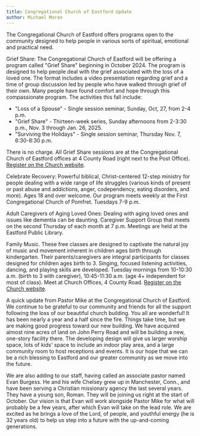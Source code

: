 ```yaml
---
title: Congregational Church of Eastford Update
author: Michael Moran
---
```


The Congregational Church of Eastford offers programs open to the
community designed to help people in various sorts of spiritual,
emotional and practical need.

Grief Share: The Congregational Church of Eastford will be offering a
program called "Grief Share" beginning in October 2024. The program is
designed to help people deal with the grief associated with the loss of
a loved one. The format includes a video presentation regarding grief
and a time of group discussion led by people who have walked through
grief of their own. Many people have found comfort and hope through this
compassionate program. The activities this fall include:
- "Loss of a Spouse" - Single session seminar, Sunday, Oct, 27, from
2-4 p.m.
- "Grief Share" - Thirteen-week series, Sunday afternoons from 2-3:30
p.m., Nov. 3 through Jan. 26, 2025.
- "Surviving the Holidays" - Single session seminar, Thursday Nov. 7,
6:30-8:30 p.m.

There is no charge. All Grief Share sessions are at the Congregational
Church of Eastford offices at 4 County Road (right next to the Post
Office). [Register on the Church website](https://cceastford.org/griefshare/).

Celebrate Recovery: Powerful biblical, Christ-centered 12-step
ministry for people dealing with a wide range of life struggles (various
kinds of present or past abuse and addictions, anger, codependency,
eating disorders, and more). Ages 18 and over welcome. Our program meets
weekly at the First Congregational Church of Pomfret. Tuesdays 7-9 p.m.

Adult Caregivers of Aging Loved Ones: Dealing with aging loved ones
and issues like dementia can be daunting. Caregiver Support Group that
meets on the second Thursday of each month at 7 p.m. Meetings are held
at the Eastford Public Library.

Family Music. These free classes are designed to captivate the natural
joy of music and movement inherent in children ages birth through
kindergarten. Their parents/caregivers are integral participants for
classes designed for children ages birth to 3. Singing, focused
listening activities, dancing, and playing skills are developed. Tuesday
mornings from 10-10:30 a.m. (birth to 3 with caregiver), 10:45-11:30
a.m. (age 4+ independent for most of class). Meet at Church Offices, 4
County Road. [Register on the Church website](https://cceastford.org/family-music-classes/).

A quick update from Pastor Mike at the Congregational Church of
Eastford. We continue to be grateful to our community and friends for
all the support following the loss of our beautiful church building. You
all are wonderful! It has been nearly a year and a half since the fire.
Things take time, but we are making good progress toward our new
building. We have acquired almost nine acres of land on John Perry Road
and will be building a new, one-story facility there. The developing
design will give us larger worship space, lots of kids' space to include
an indoor play area, and a large community room to host receptions and
events. It is our hope that we can be a rich blessing to Eastford and
our greater community as we move into the future.

We are also adding to our staff, having called an associate pastor named
Evan Burgess. He and his wife Chelsey grew up in Manchester, Conn., and
have been serving a Christian missionary agency the last several years.
They have a young son, Roman. They will be joining us right at the start
of October. Our vision is that Evan will work alongside Pastor Mike for
what will probably be a few years, after which Evan will take on the
lead role. We are excited as he brings a love of the Lord, of people,
and youthful energy (he is 32 years old) to help us step into a future
with the up-and-coming generations.
